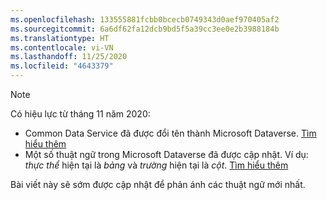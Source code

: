 ```yaml
---
ms.openlocfilehash: 133555881fcbb0bcecb0749343d0aef970405af2
ms.sourcegitcommit: 6a6df62fa12dcb9bd5f5a39cc3ee0e2b3988184b
ms.translationtype: HT
ms.contentlocale: vi-VN
ms.lasthandoff: 11/25/2020
ms.locfileid: "4643379"
---
```

> [!NOTE]
> Có hiệu lực từ tháng 11 năm 2020:
> - Common Data Service đã được đổi tên thành Microsoft Dataverse. [Tìm hiểu thêm](https://aka.ms/PAuAppBlog)
> - Một số thuật ngữ trong Microsoft Dataverse đã được cập nhật. Ví dụ: *thực thể* hiện tại là *bảng* và *trường* hiện tại là *cột*. [Tìm hiểu thêm](https://go.microsoft.com/fwlink/?linkid=2147247)
>
> Bài viết này sẽ sớm được cập nhật để phản ánh các thuật ngữ mới nhất.
